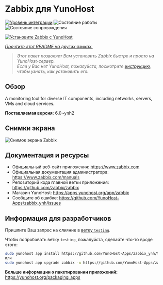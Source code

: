 <!--
Важно: этот README был автоматически сгенерирован <https://github.com/YunoHost/apps/tree/master/tools/readme_generator>
Он НЕ ДОЛЖЕН редактироваться вручную.
-->

# Zabbix для YunoHost

[![Уровень интеграции](https://apps.yunohost.org/badge/integration/zabbix)](https://ci-apps.yunohost.org/ci/apps/zabbix/)
![Состояние работы](https://apps.yunohost.org/badge/state/zabbix)
![Состояние сопровождения](https://apps.yunohost.org/badge/maintained/zabbix)

[![Установите Zabbix с YunoHost](https://install-app.yunohost.org/install-with-yunohost.svg)](https://install-app.yunohost.org/?app=zabbix)

*[Прочтите этот README на других языках.](./ALL_README.md)*

> *Этот пакет позволяет Вам установить Zabbix быстро и просто на YunoHost-сервер.*  
> *Если у Вас нет YunoHost, пожалуйста, посмотрите [инструкцию](https://yunohost.org/install), чтобы узнать, как установить его.*

## Обзор

A monitoring tool for diverse IT components, including networks, servers, VMs and cloud services.

**Поставляемая версия:** 6.0~ynh2

## Снимки экрана

![Снимок экрана Zabbix](./doc/screenshots/screenshot1.png)

## Документация и ресурсы

- Официальный веб-сайт приложения: <https://www.zabbix.com>
- Официальная документация администратора: <https://www.zabbix.com/manuals>
- Репозиторий кода главной ветки приложения: <https://github.com/zabbix/zabbix>
- Магазин YunoHost: <https://apps.yunohost.org/app/zabbix>
- Сообщите об ошибке: <https://github.com/YunoHost-Apps/zabbix_ynh/issues>

## Информация для разработчиков

Пришлите Ваш запрос на слияние в [ветку `testing`](https://github.com/YunoHost-Apps/zabbix_ynh/tree/testing).

Чтобы попробовать ветку `testing`, пожалуйста, сделайте что-то вроде этого:

```bash
sudo yunohost app install https://github.com/YunoHost-Apps/zabbix_ynh/tree/testing --debug
или
sudo yunohost app upgrade zabbix -u https://github.com/YunoHost-Apps/zabbix_ynh/tree/testing --debug
```

**Больше информации о пакетировании приложений:** <https://yunohost.org/packaging_apps>
